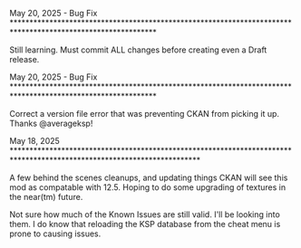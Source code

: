 May 20, 2025 - Bug Fix ************************************************************************************************************

Still learning.  Must commit ALL changes before creating even a Draft release.

May 20, 2025 - Bug Fix ************************************************************************************************************

Correct a version file error that was preventing CKAN from picking it up.  Thanks @averageksp!

May 18, 2025 ***********************************************************************************************************************

A few behind the scenes cleanups, and updating things CKAN will see this mod as compatable with 12.5.  Hoping to do some upgrading 
of textures in the near(tm) future.

Not sure how much of the Known Issues are still valid.  I'll be looking into them.  I do know that reloading the KSP database from 
the cheat menu is prone to causing issues.
